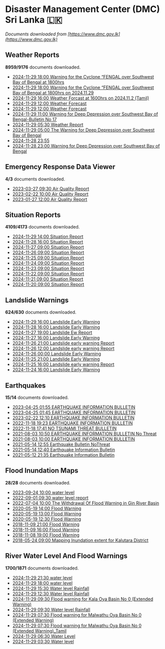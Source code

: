 # Disaster Management Center (DMC) Sri Lanka :sri_lanka:

*Documents downloaded from [https://www.dmc.gov.lk](https://www.dmc.gov.lk)*

## Weather Reports

**8959/9176** documents downloaded.

* [2024-11-29 18:00 Warning for the Cyclone “FENGAL over Southwest Bay of Bengal at 1800hrs](data/weather-reports/20241129.1800.warning-for-the-cyclone-fengal-over-southwest-bay-of-bengal-at-1800hrs.pdf)
* [2024-11-29 18:00 Warning for the Cyclone “FENGAL over Southwest Bay of Bengal at 1800hrs on 2024.11.29](data/weather-reports/20241129.1800.warning-for-the-cyclone-fengal-over-southwest-bay-of-bengal-at-1800hrs-on-20241129.pdf)
* [2024-11-29 16:00 Weather Forcast at 1600hrs on 2024.11.2 (Tamil)](data/weather-reports/20241129.1600.weather-forcast-at-1600hrs-on-2024112-tamil.pdf)
* [2024-11-29 12:00 Weather Forecast](data/weather-reports/20241129.1200.weather-forecast.pdf)
* [2024-11-29 12:00 Weather Forecast](data/weather-reports/20241129.1200.weather-forecast.pdf)
* [2024-11-29 11:00 Warning for Deep Depression over Southwest Bay of Bengal-Bulletin No 17](data/weather-reports/20241129.1100.warning-for-deep-depression-over-southwest-bay-of-bengalbulletin-no-17.pdf)
* [2024-11-29 05:30 Weather Report](data/weather-reports/20241129.0530.weather-report.pdf)
* [2024-11-29 05:00 The Warning for Deep Depression over Southwest Bay of Bengal](data/weather-reports/20241129.0500.the-warning-for-deep-depression-over-southwest-bay-of-bengal.pdf)
* [2024-11-28 23:55 ](data/weather-reports/20241128.2355..pdf)
* [2024-11-28 23:00 Warning for Deep Depression over Southwest Bay of Bengal](data/weather-reports/20241128.2300.warning-for-deep-depression-over-southwest-bay-of-bengal.pdf)

## Emergency Response Data Viewer

**4/3** documents downloaded.

* [2023-03-27 09:30 Air Quality Report](data/emergency-response-data-viewer/20230327.0930.air-quality-report.pdf)
* [2023-02-22 10:00 Air Quality Report](data/emergency-response-data-viewer/20230222.1000.air-quality-report.pdf)
* [2023-01-27 12:00 Air Quality Report](data/emergency-response-data-viewer/20230127.1200.air-quality-report.pdf)

## Situation Reports

**4109/4173** documents downloaded.

* [2024-11-29 14:00 Situation Report](data/situation-reports/20241129.1400.situation-report.pdf)
* [2024-11-28 16:00 Situation Report](data/situation-reports/20241128.1600.situation-report.pdf)
* [2024-11-27 09:00 Situation Report](data/situation-reports/20241127.0900.situation-report.pdf)
* [2024-11-26 09:00 Situation Report](data/situation-reports/20241126.0900.situation-report.pdf)
* [2024-11-25 09:00 Situation Report](data/situation-reports/20241125.0900.situation-report.pdf)
* [2024-11-24 09:00 Situation Report](data/situation-reports/20241124.0900.situation-report.pdf)
* [2024-11-23 09:00 Situation Report](data/situation-reports/20241123.0900.situation-report.pdf)
* [2024-11-22 09:00 Situation Report](data/situation-reports/20241122.0900.situation-report.pdf)
* [2024-11-21 09:00 Situation Report](data/situation-reports/20241121.0900.situation-report.pdf)
* [2024-11-20 09:00 Situation Report](data/situation-reports/20241120.0900.situation-report.pdf)

## Landslide Warnings

**624/630** documents downloaded.

* [2024-11-29 16:00 Landslide Early Warning](data/landslide-warnings/20241129.1600.landslide-early-warning.pdf)
* [2024-11-28 16:00 Landslide Early Warning](data/landslide-warnings/20241128.1600.landslide-early-warning.pdf)
* [2024-11-27 19:00 Landslide Ew Report](data/landslide-warnings/20241127.1900.landslide-ew-report.pdf)
* [2024-11-27 16:00 Landslide Early Warning](data/landslide-warnings/20241127.1600.landslide-early-warning.pdf)
* [2024-11-26 21:00 Landslide early warning Report](data/landslide-warnings/20241126.2100.landslide-early-warning-report.pdf)
* [2024-11-26 12:00 Landslide early warning Report](data/landslide-warnings/20241126.1200.landslide-early-warning-report.pdf)
* [2024-11-26 00:00 Landslide Early Warning](data/landslide-warnings/20241126.0000.landslide-early-warning.pdf)
* [2024-11-25 21:00 Landslide Early Warning](data/landslide-warnings/20241125.2100.landslide-early-warning.pdf)
* [2024-11-25 16:00 Landslide early warning Report](data/landslide-warnings/20241125.1600.landslide-early-warning-report.pdf)
* [2024-11-24 16:00 Landslide Early Warning](data/landslide-warnings/20241124.1600.landslide-early-warning.pdf)

## Earthquakes

**15/14** documents downloaded.

* [2023-04-25 01:55 EARTHQUAKE INFORMATION BULLETIN](data/earthquakes/20230425.0155.earthquake-information-bulletin.pdf)
* [2023-04-25 01:45 EARTHQUAKE INFORMATION BULLETIN](data/earthquakes/20230425.0145.earthquake-information-bulletin.pdf)
* [2023-02-22 12:10 EARTHQUAKE INFORMATION BULLETIN](data/earthquakes/20230222.1210.earthquake-information-bulletin.pdf)
* [2022-11-18 19:23 EARTHQUAKE INFORMATION BULLETIN](data/earthquakes/20221118.1923.earthquake-information-bulletin.pdf)
* [2022-11-18 17:41 NO TSUNAMI THREAT BULLETIN](data/earthquakes/20221118.1741.no-tsunami-threat-bulletin.pdf)
* [2021-08-03 10:50 EARTHQUAKE INFORMATION BULLETIN No Threat](data/earthquakes/20210803.1050.earthquake-information-bulletin-no-threat.pdf)
* [2021-08-03 10:00 EARTHQUAKE INFORMATION BULLETIN](data/earthquakes/20210803.1000.earthquake-information-bulletin.pdf)
* [2021-05-14 12:55 Earthquake Bulletin NoThreat](data/earthquakes/20210514.1255.earthquake-bulletin-nothreat.pdf)
* [2021-05-14 12:40 Earthquake Information Bulletin](data/earthquakes/20210514.1240.earthquake-information-bulletin.pdf)
* [2021-05-12 21:35 Earthquake Information Bulletin](data/earthquakes/20210512.2135.earthquake-information-bulletin.pdf)

## Flood Inundation Maps

**28/28** documents downloaded.

* [2023-09-24 10:00 water level](data/flood-inundation-maps/20230924.1000.water-level.pdf)
* [2022-09-01 09:30 water level report](data/flood-inundation-maps/20220901.0930.water-level-report.pdf)
* [2022-07-04 10:00 The Withdrawal Of Flood Warning in Gin River Basin](data/flood-inundation-maps/20220704.1000.the-withdrawal-of-flood-warning-in-gin-river-basin.pdf)
* [2020-05-19 14:00 Flood Warning](data/flood-inundation-maps/20200519.1400.flood-warning.pdf)
* [2020-05-19 13:00 Flood Warning](data/flood-inundation-maps/20200519.1300.flood-warning.pdf)
* [2020-05-19 12:30 Flood Warning](data/flood-inundation-maps/20200519.1230.flood-warning.pdf)
* [2018-11-09 21:00 Flood Warning](data/flood-inundation-maps/20181109.2100.flood-warning.PDF)
* [2018-11-09 16:00 Flood Warning](data/flood-inundation-maps/20181109.1600.flood-warning.PDF)
* [2018-11-08 19:00 Flood Warning](data/flood-inundation-maps/20181108.1900.flood-warning.PDF)
* [2018-05-24 09:00 Mapping Inundation extent for Kalutara District](data/flood-inundation-maps/20180524.0900.mapping-inundation-extent-for-kalutara-district.pdf)

## River Water Level And Flood Warnings

**1700/1871** documents downloaded.

* [2024-11-29 21:30 water level](data/river-water-level-and-flood-warnings/20241129.2130.water-level.jpg)
* [2024-11-29 18:00 water level](data/river-water-level-and-flood-warnings/20241129.1800.water-level.jpg)
* [2024-11-29 15:30 Water level  Rainfall](data/river-water-level-and-flood-warnings/20241129.1530.water-level-rainfall.jpg)
* [2024-11-29 12:30 Water level  Rainfall](data/river-water-level-and-flood-warnings/20241129.1230.water-level-rainfall.jpg)
* [2024-11-29 09:30 Flood warning for Kala Oya Basin  No 0  (Extended Warning)](data/river-water-level-and-flood-warnings/20241129.0930.flood-warning-for-kala-oya-basin-no-0-extended-warning.pdf)
* [2024-11-29 09:30 Water level  Rainfall](data/river-water-level-and-flood-warnings/20241129.0930.water-level-rainfall.jpg)
* [2024-11-29 07:30 Flood warning for Malwathu Oya Basin  No 0  (Extended Warning)](data/river-water-level-and-flood-warnings/20241129.0730.flood-warning-for-malwathu-oya-basin-no-0-extended-warning.pdf)
* [2024-11-29 07:30 Flood warning for Malwathu Oya Basin  No 0  (Extended Warning)_Tamil](data/river-water-level-and-flood-warnings/20241129.0730.flood-warning-for-malwathu-oya-basin-no-0-extended-warning_tamil.pdf)
* [2024-11-29 06:30 Water Level](data/river-water-level-and-flood-warnings/20241129.0630.water-level.jpg)
* [2024-11-29 03:30 Water level](data/river-water-level-and-flood-warnings/20241129.0330.water-level.jpg)
